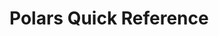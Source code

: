 # Polars Quick Reference
<!-- TODO: Add comprehensive guide for fast DataFrame operations with Polars -->